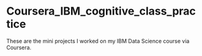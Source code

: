 # Coursera_IBM_cognitive_class_practice

These are the mini projects I worked on my IBM Data Science course via Coursera. 
